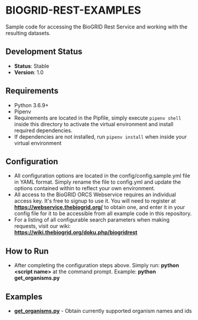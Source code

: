 # BIOGRID-REST-EXAMPLES
Sample code for accessing the BioGRID Rest Service and working with the resulting datasets.

## Development Status
+ **Status**: Stable
+ **Version**: 1.0

## Requirements
+ Python 3.6.9+
+ Pipenv
+ Requirements are located in the Pipfile, simply execute `pipenv shell` inside this directory to activate the virtual environment and install required dependencies.
+ If dependencies are not installed, run `pipenv install` when inside your virtual environment

## Configuration
+ All configuration options are located in the config/config.sample.yml file in YAML format. Simply rename the file to config.yml and update the options contained within to reflect your own environment.
+ All access to the BioGRID ORCS Webservice requires an individual access key. It's free to signup to use it. You will need to register at **https://webservice.thebiogrid.org/** to obtain one, and enter it in your config file for it to be accessible from all example code in this repository.
+ For a listing of all configurable search parameters when making requests, visit our wiki: **https://wiki.thebiogrid.org/doku.php/biogridrest**

## How to Run
+ After completing the configuration steps above. Simply run: **python \<script name\>** at the command prompt. Example: **python get_organisms.py**

## Examples
+ [**get_organisms.py**](https://github.com/BioGRID/BIOGRID-REST-EXAMPLES/blob/master/get_organisms.py) - Obtain currently supported organism names and ids

